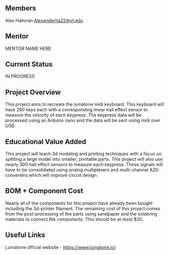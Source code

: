 ## Members
Alex Halloran
Alexanderha22@vt.edu

## Mentor
MENTOR NAME HERE

## Current Status
IN PROGRESS

## Project Overview

This project aims to recreate the lumatone midi keyboard. This keyboard will have 280 keys each with a corresponding linear hall effect sensor to measure the velocity of each keypress. The keypress data will be processed using an Arduino nano and the data will be sent using midi over USB. 

## Educational Value Added

This project will teach 3d modeling and printing techniques with a focus on splitting a large model into smaller, printable parts. This project will also use nearly 300 hall effect sensors to measure each keypress. These signals will have to be consolidated using analog multiplexers and multi-channel A2D converters which will improve circuit design. 

## BOM + Component Cost

Nearly all of the components for this project have already been bought including the 3d-printer filament. The remaining cost of this project comes from the post-processing of the parts using sandpaper and the soldering materials to connect the components. This should be at most $20.

## Useful Links

Lumatone official website - https://www.lumatone.io/
